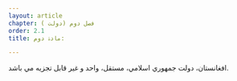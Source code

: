 ```yaml
---
layout: article
chapter: فصل دوم (دولت ) 
order: 2.1
title: مادۀ دوم: 

---
```



افغانستان،‌ دولت جمهوري اسلامي، مستقل، واحد و غير قابل تجزيه مي باشد.

 

